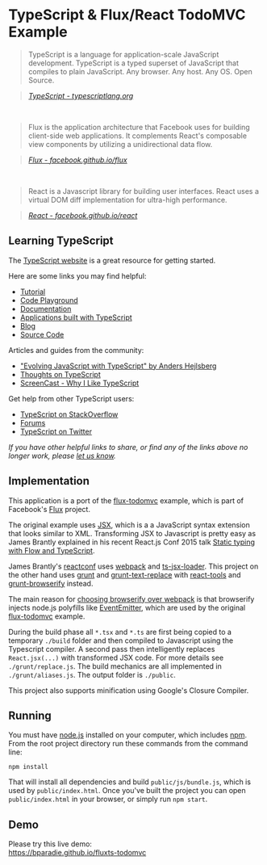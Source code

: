 # TypeScript & Flux/React TodoMVC Example

> TypeScript is a language for application-scale JavaScript development. TypeScript is a typed superset of JavaScript that compiles to plain JavaScript. Any browser. Any host. Any OS. Open Source.

> _[TypeScript - typescriptlang.org](https://typescriptlang.org/)_

<br>

> Flux is the application architecture that Facebook uses for building client-side web applications. It complements React's composable view components by utilizing a unidirectional data flow.  

> _[Flux - facebook.github.io/flux](https://facebook.github.io/flux/)_

<br>

> React is a Javascript library for building user interfaces. React uses a virtual DOM diff implementation for ultra-high performance.

> _[React - facebook.github.io/react](https://facebook.github.io/react/)_


## Learning TypeScript

The [TypeScript website](https://typescriptlang.org/) is a great resource for getting started.

Here are some links you may find helpful:

* [Tutorial](https://www.typescriptlang.org/Tutorial/)
* [Code Playground](https://www.typescriptlang.org/Playground/)
* [Documentation](https://typescript.codeplex.com/documentation/)
* [Applications built with TypeScript](https://www.typescriptlang.org/Samples/)
* [Blog](https://blogs.msdn.com/b/typescript/)
* [Source Code](https://typescript.codeplex.com/sourcecontrol/latest#README.txt/)

Articles and guides from the community:

* ["Evolving JavaScript with TypeScript" by Anders Hejlsberg](https://www.youtube.com/watch?v=Ut694dsIa8w/)
* [Thoughts on TypeScript](https://www.nczonline.net/blog/2012/10/04/thoughts-on-typescript/)
* [ScreenCast - Why I Like TypeScript](https://www.leebrimelow.com/why-i-like-typescripts/)

Get help from other TypeScript users:

* [TypeScript on StackOverflow](https://stackoverflow.com/questions/tagged/typescript/)
* [Forums](https://typescript.codeplex.com/discussions/)
* [TypeScript on Twitter](https://twitter.com/typescriptlang/)

_If you have other helpful links to share, or find any of the links above no longer work, please [let us know](https://github.com/tastejs/todomvc/issues/)._


## Implementation

This application is a port of the [flux-todomvc](https://github.com/facebook/flux/tree/master/examples/flux-todomvc/) example, which is
part of Facebook's [Flux](https://github.com/facebook/flux/) project.

The original example uses [JSX](https://facebook.github.io/react/docs/jsx-in-depth.html/), which is a a JavaScript syntax extension that looks similar to XML.
Transforming JSX to Javascript is pretty easy as James Brantly explained in his recent React.js Conf 2015 talk
[Static typing with Flow and TypeScript](https://conf.reactjs.com/schedule.html#static-typing-with-flow-and-typescript/).

James Brantly's [reactconf](https://github.com/jbrantly/reactconf/) uses [webpack](https://webpack.github.io/) and [ts-jsx-loader](https://github.com/jbrantly/ts-jsx-loader/).
This project on the other hand uses [grunt](https://gruntjs.com/) and [grunt-text-replace](https://github.com/yoniholmes/grunt-text-replace/) with
[react-tools](https://www.npmjs.com/package/react-tools/) and [grunt-browserify](https://github.com/jmreidy/grunt-browserify/) instead.

The main reason for [choosing browserify over webpack](https://blog.namangoel.com/browserify-vs-webpack-js-drama/) is that
browserify injects node.js polyfills like [EventEmitter](https://nodejs.org/api/events.html#events_class_events_eventemitter/),
which are used by the original [flux-todomvc](https://github.com/facebook/flux/tree/master/examples/flux-todomvc/) example.

During the build phase all `*.tsx` and `*.ts` are first being copied to a temporary `./build` folder and then compiled to Javascript using the Typescript compiler.
A second pass then intelligently replaces `React.jsx(...)` with transformed JSX code. For more details see `./grunt/replace.js`.
The build mechanics are all implemented in `./grunt/aliases.js`. The output folder is `./public`.

This project also supports minification using Google's Closure Compiler.


## Running

You must have [node.js](https://nodejs.org/) installed on your computer, which includes [npm](https://www.npmjs.org/). From the root project directory run these commands from the command line:

```
npm install
```

That will install all dependencies and build `public/js/bundle.js`, which is used by `public/index.html`.
Once you've built the project you can open `public/index.html` in your browser, or simply run `npm start`.


## Demo

Please try this live demo:<br>
https://bparadie.github.io/fluxts-todomvc
